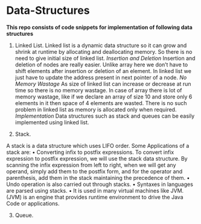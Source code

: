 # Data-Structures
**This repo consists of code snippets for implementation of following data structures**
1. Linked List.
Linked list is a dynamic data structure so it can grow and shrink at runtime by allocating and deallocating memory. So there is no need to give initial size of linked list.
*Insertion and Deletion*
Insertion and deletion of nodes are really easier. Unlike array here we don’t have to shift elements after insertion or deletion of an element. In linked list we just have to update the address present in next pointer of a node.
*No Memory Wastage*
As size of linked list can increase or decrease at run time so there is no memory wastage. In case of array there is lot of memory wastage, like if we declare an array of size 10 and store only 6 elements in it then space of 4 elements are wasted. There is no such problem in linked list as memory is allocated only when required.
*Implementation*
Data structures such as stack and queues can be easily implemented using linked list.

2. Stack.

A stack is a data structure which uses LIFO order.
Some Applications of a stack are:
•	Converting infix to postfix expressions.
To convert infix expression to postfix expression, we will use the stack data structure. By scanning the infix expression from left to right, when we will get any operand, simply add them to the postfix form, and for the operator and parenthesis, add them in the stack maintaining the precedence of them.
•	Undo operation is also carried out through stacks.
•	Syntaxes in languages are parsed using stacks.
•	It is used in many virtual machines like JVM.
 (JVM) is an engine that provides runtime environment to drive the Java Code or applications.

3. Queue.




